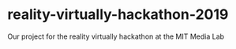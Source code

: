 # reality-virtually-hackathon-2019
Our project for the reality virtually hackathon at the MIT Media Lab

